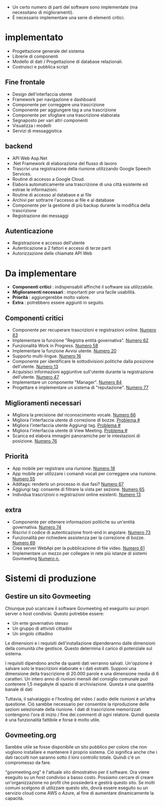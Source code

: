 
<ul>
<li> Un certo numero di parti del software sono implementate (ma necessitano di miglioramenti). </li>
<li> È necessario implementare una serie di elementi critici. </li>
</ul><h1> implementato </h1>
<ul>
<li> Progettazione generale del sistema </li>
<li> Librerie di componenti </li>
<li> Modello di dati / Progettazione di database relazionali. </li>
<li> Costruisci e pubblica script </li>
</ul><h2> Fine frontale </h2>
<ul>
<li> Design dell&#39;interfaccia utente </li>
<li> Framework per navigazione e dashboard </li>
<li> Componente per correggere una trascrizione </li>
<li> Componente per aggiungere tag a una trascrizione </li>
<li> Componente per sfogliare una trascrizione elaborata </li>
<li> Segnaposto per vari altri componenti </li>
<li> Visualizza i modelli </li>
<li> Servizi di messaggistica </li>
</ul><h2> backend </h2>
<ul>
<li> API Web Asp.Net </li>
<li> .Net Framework di elaborazione del flusso di lavoro </li>
<li> Trascrivi una registrazione della riunione utilizzando Google Speech Services. </li>
<li> Routine di accesso a Google Cloud. </li>
<li> Elabora automaticamente una trascrizione di una città esistente ed estrae le informazioni. </li>
<li> Routine di accesso al database e ai file </li>
<li> Archivi per sottrarre l&#39;accesso ai file e al database </li>
<li> Componente per la gestione di più backup durante la modifica della trascrizione </li>
<li> Registrazione dei messaggi </li>
</ul><h2> Autenticazione </h2>
<ul>
<li> Registrazione e accesso dell&#39;utente </li>
<li> Autenticazione a 2 fattori e accessi di terze parti </li>
<li> Autorizzazione delle chiamate API Web </li>
</ul><h1> Da implementare </h1>
<ul>
<li> <b>Componenti critici</b> : indispensabili affinché il software sia utilizzabile. </li>
<li> <b>Miglioramenti necessari</b> : importanti per una facile usabilità. </li>
<li> <b>Priorità</b> : aggiungerebbe molto valore. </li>
<li> <b>Extra</b> : potrebbero essere aggiunti in seguito. </li>
</ul><h2> Componenti critici </h2>
<ul>
<li> Componente per recuperare trascrizioni e registrazioni online. <a href="https://github.com/govmeeting/govmeeting/issues/83">Numero 83</a> </li>
<li> Implementare la funzione "Registra entità governativa". <a href="https://github.com/govmeeting/govmeeting/issues/62">Numero 62</a> </li>
<li> Funzionalità Work in Progress. <a href="https://github.com/govmeeting/govmeeting/issues/58">Numero 58</a> </li>
<li> Implementare la funzione Avvisi utente. <a href="https://github.com/govmeeting/govmeeting/issues/20">Numero 20</a> </li>
<li> Supporto multi-lingue. <a href="https://github.com/govmeeting/govmeeting/issues/16">Numero 16</a> </li>
<li> Componente per identificare le sottodivisioni politiche dalla posizione dell&#39;utente. <a href="https://github.com/govmeeting/govmeeting/issues/13">Numero 13</a> </li>
<li> Acquisisci informazioni aggiuntive sull&#39;utente durante la registrazione dell&#39;utente. <a href="https://github.com/govmeeting/govmeeting/issues/47">Numero 47</a> </li>
<li> Implementare un componente "Manager". <a href="https://github.com/govmeeting/govmeeting/issues/84">Numero 84</a> </li>
<li> Progettare e implementare un sistema di "reputazione". <a href="https://github.com/govmeeting/govmeeting/issues/77">Numero 77</a> </li>
</ul><h2> Miglioramenti necessari </h2>
<ul>
<li> Migliora la precisione del riconoscimento vocale. <a href="https://github.com/govmeeting/govmeeting/issues/66">Numero 66</a> </li>
<li> Migliora l&#39;interfaccia utente di correzione di bozze. <a href="https://github.com/govmeeting/govmeeting/issues/">Problema #</a> </li>
<li> Migliora l&#39;interfaccia utente Aggiungi tag. <a href="https://github.com/govmeeting/govmeeting/issues/">Problema #</a> </li>
<li> Migliora l&#39;interfaccia utente di View Meeting. <a href="https://github.com/govmeeting/govmeeting/issues/">Problema #</a> </li>
<li> Scarica ed elabora immagini panoramiche per le intestazioni di posizione. <a href="https://github.com/govmeeting/govmeeting/issues/76">Numero 76</a> </li>
</ul><h2> Priorità </h2>
<ul>
<li> App mobile per registrare una riunione. <a href="https://github.com/govmeeting/govmeeting/issues/18">Numero 18</a> </li>
<li> App mobile per utilizzare i comandi vocali per correggere una riunione. <a href="https://github.com/govmeeting/govmeeting/issues/55">Numero 55</a> </li>
<li> Addtags: renderlo un processo in due fasi? <a href="https://github.com/govmeeting/govmeeting/issues/67">Numero 67</a> </li>
<li> Aggiungi tag: consente di filtrare la vista per sezione. <a href="https://github.com/govmeeting/govmeeting/issues/65">Numero 65</a> </li>
<li> Individua trascrizioni o registrazioni online esistenti. <a href="https://github.com/govmeeting/govmeeting/issues/13">Numero 13</a> </li>
</ul><h2> extra </h2>
<ul>
<li> Componente per ottenere informazioni politiche su un&#39;entità governativa. <a href="https://github.com/govmeeting/govmeeting/issues/74">Numero 74</a> </li>
<li> Riscrivi il codice di autenticazione front-end in angolare. <a href="https://github.com/govmeeting/govmeeting/issues/73">Numero 73</a> </li>
<li> Funzionalità per richiedere assistenza per la correzione di bozze. <a href="https://github.com/govmeeting/govmeeting/issues/69">Numero 69</a> </li>
<li> Crea server WebApi per la pubblicazione di file video. <a href="https://github.com/govmeeting/govmeeting/issues/61">Numero 61</a> </li>
<li> Implementare un mezzo per collegare in rete più istanze di sistemi Govmeeting <a href="https://github.com/govmeeting/govmeeting/issues/">Numero n.</a> </li>
</ul><h1> Sistemi di produzione </h1><h2> Gestire un sito Govmeeting </h2>
<p> Chiunque può scaricare il software Govmeeting ed eseguirlo sui propri server o host condivisi. Questo potrebbe essere: </p>

<ul>
<li> Un ente governativo stesso </li>
<li> Un gruppo di attivisti cittadini </li>
<li> Un singolo cittadino </li>
</ul>
<p> Le dimensioni e i requisiti dell&#39;installazione dipenderanno dalle dimensioni della comunità che gestisce. Questo determina il carico di potenziale sul sistema. </p>

<p> I requisiti dipendono anche da quanti dati verranno salvati. Un&#39;opzione è salvare solo le trascrizioni elaborate e i dati estratti. Supponi una dimensione della trascrizione di 20.000 parole e una dimensione media di 6 caratteri. Un intero anno di riunioni mensili del consiglio comunale può contenere 1,5 megabyte di spazio di archiviazione. Questa è una quantità banale di dati </p>

<p> Tuttavia, il salvataggio e l&#39;hosting del video / audio delle riunioni è un&#39;altra questione. Ciò sarebbe necessario per consentire la riproduzione delle sezioni selezionate della riunione. I dati di trascrizione memorizzati contengono l&#39;ora di inizio / fine dei commenti di ogni relatore. Quindi questa è una funzionalità fattibile e forse è molto utile. </p>
<h2> Govmeeting.org </h2>
<p> Sarebbe utile se fosse disponibile un sito pubblico per coloro che non vogliono installare e mantenere il proprio sistema. Ciò significa anche che i dati raccolti non saranno sotto il loro controllo totale. Quindi c&#39;è un compromesso da fare. </p>

<p> "govmeeting.org" è l&#39;attuale sito dimostrativo per il software. Ora viene eseguito su un host condiviso a basso costo. Possiamo cercare di creare un&#39;organizzazione no profit che possiederà e gestirà questo sito. Se molti comuni scelgono di utilizzare questo sito, dovrà essere eseguito su un servizio cloud come AWS o Azure, al fine di aumentare dinamicamente la capacità. </p>
